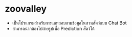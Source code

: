 # zoovalley
  * เป็นโปรแกรมสำหรับการแชทสอบถามข้อมูลในสวนสัตว์แบบ Chat Bot
  * สามารถนำกล้องไปถ่ายรูปเพื่อ Prediction สัตว์ได้
